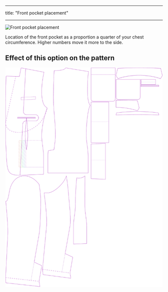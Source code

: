 ***

title: "Front pocket placement"

***

![Front pocket placement](frontpocketplacement.svg)

Location of the front pocket as a proportion a quarter of your chest circumference. Higher numbers move it more to the side.

## Effect of this option on the pattern

![This image shows the effect of this option by superimposing several variants that have a different value for this option](jaeger_frontpocketplacement_sample.svg "Effect of this option on the pattern")
